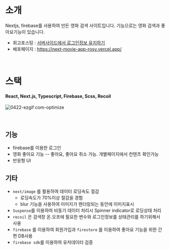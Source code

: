 
# 소개

Nextjs, firebase를 사용하여 만든 영화 검색 사이트입니다.
기능으로는 영화 검색과 좋아요기능이 있습니다.

- 회고포스팅 : <a href="https://velog.io/@hyubbb/Next.jsfirebase-%EC%84%9C%EB%B2%84%EC%82%AC%EC%9D%B4%EB%93%9C%EC%97%90%EC%84%9C-cookie%EB%A1%9C-%EB%A1%9C%EA%B7%B8%EC%9D%B8%EC%A0%95%EB%B3%B4-%EA%B0%80%EC%A0%B8%EC%98%A4%EA%B8%B0">서버사이드에서 로그인정보 유지하기</a>
- 배포페이지 : https://next-movie-app-rosy.vercel.app/

<br>

# 스택

#### React, Next.js, Typescript, Firebase, Scss, Recoil


![0422-ezgif com-optimize](https://github.com/hyubbb/nextjs-learn-app/assets/32926006/a1c86bd0-8b6d-4178-a415-2e986a4de620)

<br>

## 기능
- firebase를 이용한 로그인
- 영화 좋아요 기능
  -- 좋아요, 좋아요 취소 가능. 개별페이지에서 컨텐츠 확인가능
- 반응형 UI



## 기타

- `next/image` 를 활용하여 데이터 로딩속도 절감
    - 로딩속도가 70%이상 절감을 경험
    - blur 기능을 사용하여 이미지가 렌더링되는 동안에 이미지표시
- `Suspense`를 이용하여 비동기 데이터 처리시 Spinner indicator로 로딩상태 처리
- `recoil` 은 검색창 온.오프에 필요한 변수와 로그인정보를 상태관리를 하기위해서 사용
- `firebase` 를 이용하여 회원가입과 `firestore` 를 이용하여 좋아요 기능을 위한 간편 DB사용
- `firebase sdk`를 이용하여 유저데이터 검증
